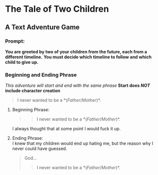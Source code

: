 # The Tale of Two Children
## A Text Adventure Game

### Prompt:
**You are greeted by two of your children from the future, each from a different timeline.**
**You must decide which timeline to follow and which child to give up.**

### Beginning and Ending Phrase
*This adventure will start and end with the same phrase*
**Start does *NOT* include character creation**
> I never wanted to be a \*(*Father*/*Mother*)\*.
1. Beginning Phrase:  
    >> I never wanted to be a \*(*Father*/*Mother*)\*.

    I always thought that at some point I would fuck it up.
1. Ending Phrase:  
    I knew that my children would end up hating me, but the reason why I never could have guessed.
    > God…
    >> I never wanted to be a \*(*Father*/*Mother*)\*.